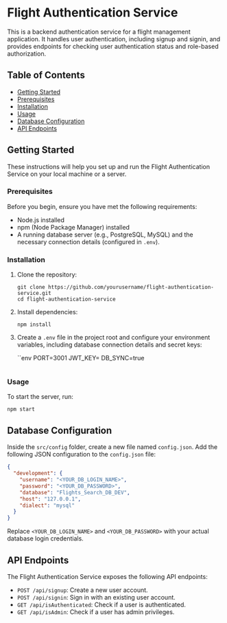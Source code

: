 # Flight Authentication Service

This is a backend authentication service for a flight management application. It handles user authentication, including signup and signin, and provides endpoints for checking user authentication status and role-based authorization.

## Table of Contents

- [Getting Started](#getting-started)
- [Prerequisites](#prerequisites)
- [Installation](#installation)
- [Usage](#usage)
- [Database Configuration](#Database-Configuration)
- [API Endpoints](#api-endpoints)

## Getting Started

These instructions will help you set up and run the Flight Authentication Service on your local machine or a server.

### Prerequisites

Before you begin, ensure you have met the following requirements:

- Node.js installed
- npm (Node Package Manager) installed
- A running database server (e.g., PostgreSQL, MySQL) and the necessary connection details (configured in `.env`).

### Installation

1. Clone the repository:

   ```shell
   git clone https://github.com/yourusername/flight-authentication-service.git
   cd flight-authentication-service
   ```

2. Install dependencies:

   ```shell
   npm install
   ```

3. Create a `.env` file in the project root and configure your environment variables, including database connection details and secret keys:

   ``env
PORT=3001
JWT_KEY=<xyz>
DB_SYNC=true
   ```

### Usage

To start the server, run:

```shell
npm start
```
## Database Configuration 

Inside the `src/config` folder, create a new file named `config.json`. Add the following JSON configuration to the `config.json` file:

   ```json
   {
     "development": {
       "username": "<YOUR_DB_LOGIN_NAME>",
       "password": "<YOUR_DB_PASSWORD>",
       "database": "Flights_Search_DB_DEV",
       "host": "127.0.0.1",
       "dialect": "mysql"
     }
   }
   ```

Replace `<YOUR_DB_LOGIN_NAME>` and `<YOUR_DB_PASSWORD>` with your actual database login credentials.


## API Endpoints

The Flight Authentication Service exposes the following API endpoints:

- `POST /api/signup`: Create a new user account.
- `POST /api/signin`: Sign in with an existing user account.
- `GET /api/isAuthenticated`: Check if a user is authenticated.
- `GET /api/isAdmin`: Check if a user has admin privileges.

